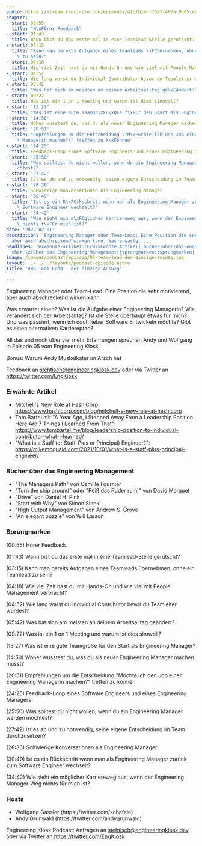 ```yaml
---
audio: https://stream.redcircle.com/episodes/41cfb14d-7091-482a-9d05-eb21219897ab/stream.mp3
chapter:
- start: 00:55
  title: "H\xF6rer Feedback"
- start: 01:43
  title: Wann bist du das erste mal in eine Teamlead-Stelle gerutscht?
- start: 03:15
  title: "Kann man bereits Aufgaben eines Teamleads \xFCbernehmen, ohne ein Teamlead\
    \ zu sein?"
- start: 04:18
  title: Wie viel Zeit hast du mit Hands-On und wie viel mit People Management verbracht?
- start: 04:52
  title: Wie lang warst du Individual Contributor bevor du Teamleiter wurdest?
- start: 05:42
  title: "Was hat sich am meisten an deinem Arbeitsalltag ge\xE4ndert?"
- start: 09:22
  title: Was ist ein 1 on 1 Meeting und warum ist dies sinnvoll?
- start: '13:27'
  title: "Was ist eine gute Teamgr\xF6\xDFe f\xFCr den Start als Engineering Manager?"
- start: '14:50'
  title: Woher wusstest du, was du als neuer Engineering Manager machen musst?
- start: '20:51'
  title: "Empfehlungen um die Entscheidung \"M\xF6chte ich den Job einer Engineering\
    \ Managerin machen?\" treffen zu k\xF6nnen"
- start: '24:25'
  title: Feedback-Loop eines Software Engineers und eines Engineering Managers
- start: '25:50'
  title: "Was solltest du nicht wollen, wenn du ein Engineering Manager werden m\xF6\
    chtest?"
- start: '27:42'
  title: Ist es ab und zu notwendig, seine eigene Entscheidung im Team durchzusetzen?
- start: '28:36'
  title: Schwierige Konversationen als Engineering Manager
- start: '30:49'
  title: "Ist es ein R\xFCckschritt wenn man als Engineering Manager zur\xFCck zum\
    \ Software Engineer wechselt?"
- start: '34:42'
  title: "Wie sieht ein m\xF6glicher Karriereweg aus, wenn der Engineering Manager-Weg\
    \ nichts f\xFCr mich ist?"
date: '2022-02-01'
description: 'Engineering Manager oder Team-Lead: Eine Position die sehr motivierend,
  aber auch abschreckend wirken kann. Was erwartet ...'
headlines: "erwahnte-artikel::Erw\xE4hnte Artikel||bucher-uber-das-engineering-management::B\xFC\
  cher \xFCber das Engineering Management||sprungmarken::Sprungmarken||hosts::Hosts"
image: /images/podcast/episode/05-team-lead-der-einzige-ausweg.jpg
layout: ../../../layouts/podcast-episode.astro
title: '#05 Team Lead - der einzige Ausweg'

---
```


<p class="mb-6 text-base md:text-lg text-coolGray-500">Engineering Manager oder Team-Lead: Eine Position die sehr motivierend, aber auch abschreckend wirken kann.</p><p class="mb-6 text-base md:text-lg text-coolGray-500">Was erwartet einen? Was ist die Aufgabe einer Engineering Managerin? Wie verändert sich der Arbeitsalltag? Ist die Stelle überhaupt etwas für mich? Und was passiert, wenn ich doch lieber Software Entwickeln möchte? Gibt es einen alternativen Karrierepfad?</p><p class="mb-6 text-base md:text-lg text-coolGray-500">All das und noch über viel mehr Erfahrungen sprechen Andy und Wolfgang in Episode 05 vom Engineering Kiosk.</p><p class="mb-6 text-base md:text-lg text-coolGray-500">Bonus: Warum Andy Muskelkater im Arsch hat</p><p class="mb-6 text-base md:text-lg text-coolGray-500">Feedback an <a class="underline hover:no-underline" style="text-decoration-line: underline;"href="mailto:stehtisch@engineeringkiosk.dev" rel="nofollow">stehtisch@engineeringkiosk.dev</a> oder via Twitter an <a class="underline hover:no-underline" style="text-decoration-line: underline;"href="https://twitter.com/EngKiosk" rel="nofollow">https://twitter.com/EngKiosk</a></p><h3 class="mb-4 text-2xl md:text-3xl font-semibold text-coolGray-800" id=erwahnte-artikel>Erwähnte Artikel</h3><ul class="list-disc px-5 mb-6 md:px-5 text-base md:text-lg text-coolGray-500" style="list-style-type: disc;"><li>Mitchell&#39;s New Role at HashiCorp: <a class="underline hover:no-underline" style="text-decoration-line: underline;"href="https://www.hashicorp.com/blog/mitchell-s-new-role-at-hashicorp" rel="nofollow">https://www.hashicorp.com/blog/mitchell-s-new-role-at-hashicorp</a></li><li>Tom Bartel mit &#34;A Year Ago, I Stepped Away From a Leadership Position. Here Are 7 Things I Learned From That&#34;: <a class="underline hover:no-underline" style="text-decoration-line: underline;"href="https://www.tombartel.me/blog/leadership-position-to-individual-contributor-what-i-learned/" rel="nofollow">https://www.tombartel.me/blog/leadership-position-to-individual-contributor-what-i-learned/ </a></li><li>&#34;What is a Staff (or Staff-Plus or Principal) Engineer?&#34;: <a class="underline hover:no-underline" style="text-decoration-line: underline;"href="https://mikemcquaid.com/2021/10/01/what-is-a-staff-plus-principal-engineer/" rel="nofollow">https://mikemcquaid.com/2021/10/01/what-is-a-staff-plus-principal-engineer/ </a></li></ul><h3 class="mb-4 text-2xl md:text-3xl font-semibold text-coolGray-800" id=bucher-uber-das-engineering-management>Bücher über das Engineering Management</h3><ul class="list-disc px-5 mb-6 md:px-5 text-base md:text-lg text-coolGray-500" style="list-style-type: disc;"><li>&#34;The Managers Path&#34; von Camille Fournier</li><li>&#34;Turn the ship around&#34; oder &#34;Reiß das Ruder rum!&#34; von David Marquet</li><li>&#34;Drive&#34; von Daniel H. Pink</li><li>&#34;Start with Why&#34; von Simon Sinek</li><li>&#34;High Output Management&#34; von Andrew S. Grove</li><li>&#34;An elegant puzzle&#34; von Will Larson</li></ul><h3 class="mb-4 text-2xl md:text-3xl font-semibold text-coolGray-800" id=sprungmarken>Sprungmarken</h3><p class="mb-6 text-base md:text-lg text-coolGray-500">(00:55) Hörer Feedback</p><p class="mb-6 text-base md:text-lg text-coolGray-500">(01:43) Wann bist du das erste mal in eine Teamlead-Stelle gerutscht?</p><p class="mb-6 text-base md:text-lg text-coolGray-500">(03:15) Kann man bereits Aufgaben eines Teamleads übernehmen, ohne ein Teamlead zu sein?</p><p class="mb-6 text-base md:text-lg text-coolGray-500">(04:18) Wie viel Zeit hast du mit Hands-On und wie viel mit People Management verbracht?</p><p class="mb-6 text-base md:text-lg text-coolGray-500">(04:52) Wie lang warst du Individual Contributor bevor du Teamleiter wurdest?</p><p class="mb-6 text-base md:text-lg text-coolGray-500">(05:42) Was hat sich am meisten an deinem Arbeitsalltag geändert?</p><p class="mb-6 text-base md:text-lg text-coolGray-500">(09:22) Was ist ein 1 on 1 Meeting und warum ist dies sinnvoll?</p><p class="mb-6 text-base md:text-lg text-coolGray-500">(13:27) Was ist eine gute Teamgröße für den Start als Engineering Manager?</p><p class="mb-6 text-base md:text-lg text-coolGray-500">(14:50) Woher wusstest du, was du als neuer Engineering Manager machen musst?</p><p class="mb-6 text-base md:text-lg text-coolGray-500">(20:51) Empfehlungen um die Entscheidung &#34;Möchte ich den Job einer Engineering Managerin machen?&#34; treffen zu können</p><p class="mb-6 text-base md:text-lg text-coolGray-500">(24:25) Feedback-Loop eines Software Engineers und eines Engineering Managers</p><p class="mb-6 text-base md:text-lg text-coolGray-500">(25:50) Was solltest du nicht wollen, wenn du ein Engineering Manager werden möchtest?</p><p class="mb-6 text-base md:text-lg text-coolGray-500">(27:42) Ist es ab und zu notwendig, seine eigene Entscheidung im Team durchzusetzen?</p><p class="mb-6 text-base md:text-lg text-coolGray-500">(28:36) Schwierige Konversationen als Engineering Manager</p><p class="mb-6 text-base md:text-lg text-coolGray-500">(30:49) Ist es ein Rückschritt wenn man als Engineering Manager zurück zum Software Engineer wechselt?</p><p class="mb-6 text-base md:text-lg text-coolGray-500">(34:42) Wie sieht ein möglicher Karriereweg aus, wenn der Engineering Manager-Weg nichts für mich ist?</p><h3 class="mb-4 text-2xl md:text-3xl font-semibold text-coolGray-800" id=hosts>Hosts</h3><ul class="list-disc px-5 mb-6 md:px-5 text-base md:text-lg text-coolGray-500" style="list-style-type: disc;"><li>Wolfgang Gassler (https://twitter.com/schafele)</li><li>Andy Grunwald (https://twitter.com/andygrunwald)</li></ul><p class="mb-6 text-base md:text-lg text-coolGray-500">Engineering Kiosk Podcast: Anfragen an <a class="underline hover:no-underline" style="text-decoration-line: underline;"href="mailto:stehtisch@engineeringkiosk.dev" rel="nofollow">stehtisch@engineeringkiosk.dev</a> oder via Twitter an <a class="underline hover:no-underline" style="text-decoration-line: underline;"href="https://twitter.com/EngKiosk" rel="nofollow">https://twitter.com/EngKiosk</a></p>